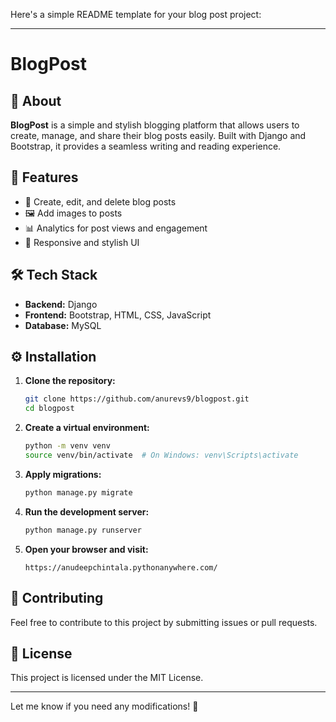 Here's a simple README template for your blog post project:  

---

# BlogPost  

## 📖 About  
**BlogPost** is a simple and stylish blogging platform that allows users to create, manage, and share their blog posts easily. Built with Django and Bootstrap, it provides a seamless writing and reading experience.  

## 🚀 Features  
- 📝 Create, edit, and delete blog posts  
- 🖼️ Add images to posts  
- 📊 Analytics for post views and engagement  
- 📱 Responsive and stylish UI  

## 🛠️ Tech Stack  
- **Backend:** Django  
- **Frontend:** Bootstrap, HTML, CSS, JavaScript  
- **Database:** MySQL

## ⚙️ Installation  
1. **Clone the repository:**  
   ```bash
   git clone https://github.com/anurevs9/blogpost.git
   cd blogpost
   ```

2. **Create a virtual environment:**  
   ```bash
   python -m venv venv
   source venv/bin/activate  # On Windows: venv\Scripts\activate
   ```

3. **Apply migrations:**  
   ```bash
   python manage.py migrate
   ```

4. **Run the development server:**  
   ```bash
   python manage.py runserver
   ```

6. **Open your browser and visit:**  
   ```
   https://anudeepchintala.pythonanywhere.com/
   ```

## 🤝 Contributing  
Feel free to contribute to this project by submitting issues or pull requests.  

## 📜 License  
This project is licensed under the MIT License.  

---

Let me know if you need any modifications! 🚀
